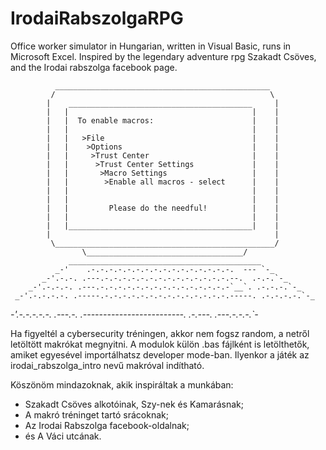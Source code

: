 # IrodaiRabszolgaRPG
Office worker simulator in Hungarian, written in Visual Basic, runs in Microsoft Excel. Inspired by the legendary adventure rpg Szakadt Csöves, and the Irodai rabszolga facebook page.


              ________________________________________________
             /                                                \
            |    _________________________________________     |
            |   |                                         |    |
            |   |  To enable macros:                      |    |
            |   |                                         |    |
            |   |   >File                                 |    |
            |   |    >Options                             |    |
            |   |     >Trust Center                       |    |
            |   |      >Trust Center Settings             |    |
            |   |       >Macro Settings                   |    |
            |   |        >Enable all macros - select      |    |
            |   |                                         |    |
            |   |                                         |    |
            |   |         Please do the needful!          |    |
            |   |                                         |    |
            |   |_________________________________________|    |
            |                                                  |
             \_________________________________________________/
                    \___________________________________/
                 ___________________________________________
              _-'    .-.-.-.-.-.-.-.-.-.-.-.-.-.-.-.-.  --- `-_
           _-'.-.-. .---.-.-.-.-.-.-.-.-.-.-.-.-.-.-.--.  .-.-.`-_
        _-'.-.-.-. .---.-.-.-.-.-.-.-.-.-.-.-.-.-.-.-`__`. .-.-.-.`-_
     _-'.-.-.-.-. .-----.-.-.-.-.-.-.-.-.-.-.-.-.-.-.-----. .-.-.-.-.`-_
  _-'.-.-.-.-.-. .---.-. .-------------------------. .-.---. .---.-.-.-.`-_



Ha figyeltél a cybersecurity tréningen, akkor nem fogsz random, a netről letöltött makrókat megnyitni.
A modulok külön .bas fájlként is letölthetők, amiket egyesével importálhatsz developer mode-ban.
Ilyenkor a játék az irodai_rabszolga_intro nevű makróval indítható.

Köszönöm mindazoknak, akik inspiráltak a munkában: 
- Szakadt Csöves alkotóinak, Szy-nek és Kamarásnak;
- A makró tréninget tartó srácoknak;
- Az Irodai Rabszolga facebook-oldalnak;
- és A Váci utcának.

